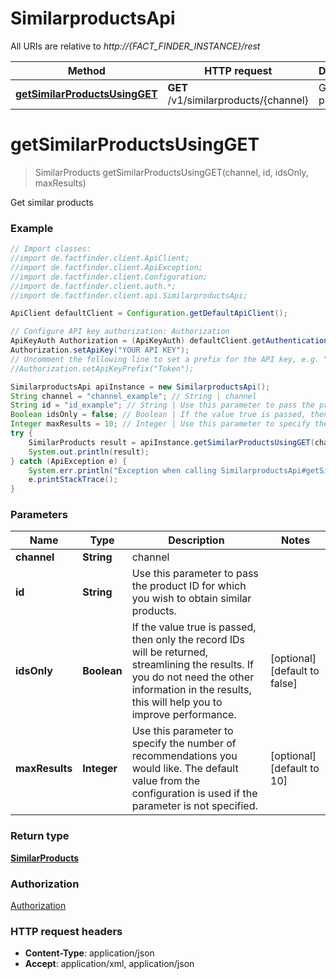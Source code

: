 # SimilarproductsApi

All URIs are relative to *http://{FACT_FINDER_INSTANCE}/rest*

Method | HTTP request | Description
------------- | ------------- | -------------
[**getSimilarProductsUsingGET**](SimilarproductsApi.md#getSimilarProductsUsingGET) | **GET** /v1/similarproducts/{channel} | Get similar products


<a name="getSimilarProductsUsingGET"></a>
# **getSimilarProductsUsingGET**
> SimilarProducts getSimilarProductsUsingGET(channel, id, idsOnly, maxResults)

Get similar products

### Example
```java
// Import classes:
//import de.factfinder.client.ApiClient;
//import de.factfinder.client.ApiException;
//import de.factfinder.client.Configuration;
//import de.factfinder.client.auth.*;
//import de.factfinder.client.api.SimilarproductsApi;

ApiClient defaultClient = Configuration.getDefaultApiClient();

// Configure API key authorization: Authorization
ApiKeyAuth Authorization = (ApiKeyAuth) defaultClient.getAuthentication("Authorization");
Authorization.setApiKey("YOUR API KEY");
// Uncomment the following line to set a prefix for the API key, e.g. "Token" (defaults to null)
//Authorization.setApiKeyPrefix("Token");

SimilarproductsApi apiInstance = new SimilarproductsApi();
String channel = "channel_example"; // String | channel
String id = "id_example"; // String | Use this parameter to pass the product ID for which you wish to obtain similar products.
Boolean idsOnly = false; // Boolean | If the value true is passed, then only the record IDs will be returned, streamlining the results. If you do not need the other information in the results, this will help you to improve performance.
Integer maxResults = 10; // Integer | Use this parameter to specify the number of recommendations you would like. The default value from the configuration is used if the parameter is not specified.
try {
    SimilarProducts result = apiInstance.getSimilarProductsUsingGET(channel, id, idsOnly, maxResults);
    System.out.println(result);
} catch (ApiException e) {
    System.err.println("Exception when calling SimilarproductsApi#getSimilarProductsUsingGET");
    e.printStackTrace();
}
```

### Parameters

Name | Type | Description  | Notes
------------- | ------------- | ------------- | -------------
 **channel** | **String**| channel |
 **id** | **String**| Use this parameter to pass the product ID for which you wish to obtain similar products. |
 **idsOnly** | **Boolean**| If the value true is passed, then only the record IDs will be returned, streamlining the results. If you do not need the other information in the results, this will help you to improve performance. | [optional] [default to false]
 **maxResults** | **Integer**| Use this parameter to specify the number of recommendations you would like. The default value from the configuration is used if the parameter is not specified. | [optional] [default to 10]

### Return type

[**SimilarProducts**](SimilarProducts.md)

### Authorization

[Authorization](../README.md#Authorization)

### HTTP request headers

 - **Content-Type**: application/json
 - **Accept**: application/xml, application/json

